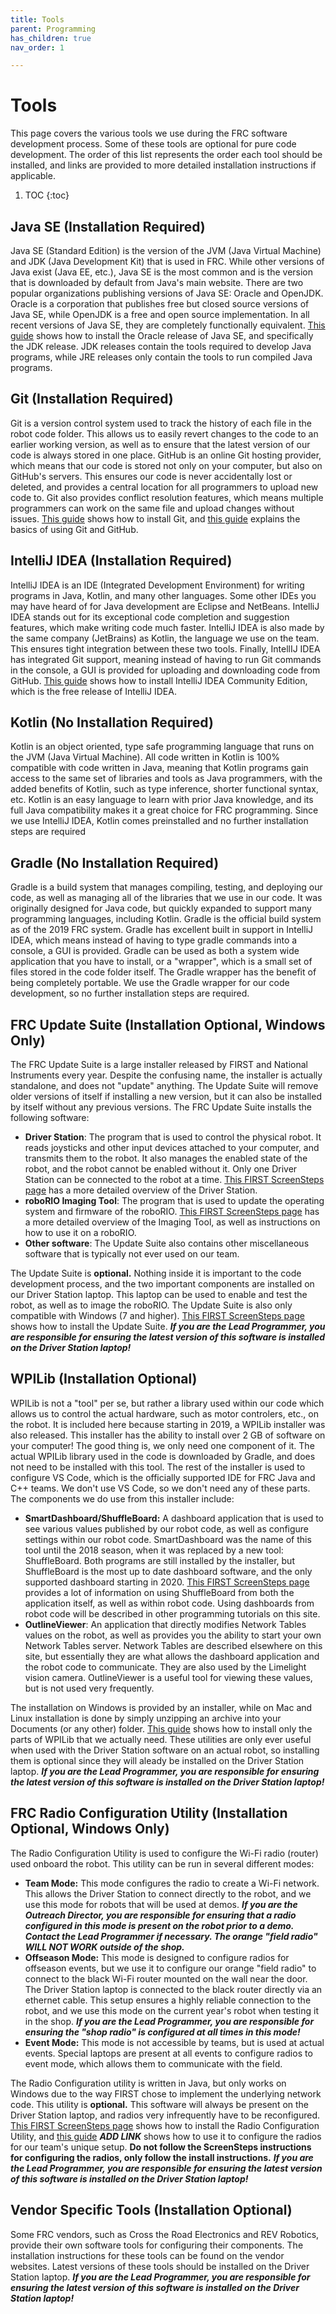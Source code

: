 ```yaml
---
title: Tools
parent: Programming
has_children: true
nav_order: 1

---
```


# Tools

This page covers the various tools we use during the FRC software development process.  Some of these tools are optional for pure code development.  The order of this list represents the order each tool should be installed, and links are provided to more detailed installation instructions if applicable.

1. TOC
{:toc}

## Java SE (Installation Required)

Java SE (Standard Edition) is the version of the JVM (Java Virtual Machine) and JDK (Java Development Kit) that is used in FRC.  While other versions of Java exist (Java EE, etc.),  Java SE is the most common and is the version that is downloaded by default from Java's main website.  There are two popular organizations publishing versions of Java SE: Oracle and OpenJDK.  Oracle is a corporation that publishes free but closed source versions of Java SE, while OpenJDK is a free and open source implementation.  In all recent versions of Java SE, they are completely functionally equivalent.  [This guide](Installing-JDK.md) shows how to install the Oracle release of Java SE, and specifically the JDK release.  JDK releases contain the tools required to develop Java programs, while JRE releases only contain the tools to run compiled Java programs.

## Git (Installation Required)

Git is a version control system used to track the history of each file in the robot code folder.  This allows us to easily revert changes to the code to an earlier working version, as well as to ensure that the latest version of our code is always stored in one place.  GitHub is an online Git hosting provider, which means that our code is stored not only on your computer, but also on GitHub's servers.  This ensures our code is never accidentally lost or deleted, and provides a central location for all programmers to upload new code to.  Git also provides conflict resolution features, which means multiple programmers can work on the same file and upload changes without issues.  [This guide](Installing-Git.md) shows how to install Git, and [this guide](Using-Git.md) explains the basics of using Git and GitHub.

## IntelliJ IDEA (Installation Required)

IntelliJ IDEA is an IDE (Integrated Development Environment) for writing programs in Java, Kotlin, and many other languages.  Some other IDEs you may have heard of for Java development are Eclipse and NetBeans.  IntelliJ IDEA stands out for its exceptional code completion and suggestion features, which make writing code much faster.  IntelliJ IDEA is also made by the same company (JetBrains) as Kotlin, the language we use on the team.  This ensures tight integration between these two tools.  Finally, IntellIJ IDEA has integrated Git support, meaning instead of having to run Git commands in the console, a GUI is provided for uploading and downloading code from GitHub.  [This guide](Installing-IDEA.md) shows how to install IntelliJ IDEA Community Edition, which is the free release of IntelliJ IDEA.

## Kotlin (No Installation Required)

Kotlin is an object oriented, type safe programming language that runs on the JVM (Java Virtual Machine).  All code written in Kotlin is 100% compatible with code written in Java, meaning that Kotlin programs gain access to the same set of libraries and tools as Java programmers, with the added benefits of Kotlin, such as type inference, shorter functional syntax, etc.  Kotlin is an easy language to learn with prior Java knowledge, and its full Java compatibility makes it a great choice for FRC programming.  Since we use IntelliJ IDEA, Kotlin comes preinstalled and no further installation steps are required

## Gradle (No Installation Required)

Gradle is a build system that manages compiling, testing, and deploying our code, as well as managing all of the libraries that we use in our code.  It was originally designed for Java code, but quickly expanded to support many programming languages, including Kotlin.  Gradle is the official build system as of the 2019 FRC system.  Gradle has excellent built in support in IntelliJ IDEA, which means instead of having to type gradle commands into a console, a GUI is provided.  Gradle can be used as both a system wide application that you have to install, or a "wrapper", which is a small set of files stored in the code folder itself.  The Gradle wrapper has the benefit of being completely portable.  We use the Gradle wrapper for our code development, so no further installation steps are required.

## FRC Update Suite (Installation Optional, Windows Only)

The FRC Update Suite is a large installer released by FIRST and National Instruments every year.  Despite the confusing name, the installer is actually standalone, and does not "update" anything.  The Update Suite will remove older versions of itself if installing a new version, but it can also be installed by itself without any previous versions.  The FRC Update Suite installs the following software:

* **Driver Station**: The program that is used to control the physical robot.  It reads joysticks and other input devices attached to your computer, and transmits them to the robot.  It also manages the enabled state of the robot, and the robot cannot be enabled without it.  Only one Driver Station can be connected to the robot at a time.  [This FIRST ScreenSteps page](https://wpilib.screenstepslive.com/s/currentCS/m/driver_station/l/144976-frc-driver-station-powered-by-ni-labview) has a more detailed overview of the Driver Station.
* **roboRIO Imaging Tool**: The program that is used to update the operating system and firmware of the roboRIO.  [This FIRST ScreenSteps page](https://wpilib.screenstepslive.com/s/currentCS/m/getting_started/l/1009233-imaging-your-roborio) has a more detailed overview of the Imaging Tool, as well as instructions on how to use it on a roboRIO.
* **Other software**: The Update Suite also contains other miscellaneous software that is typically not ever used on our team.

The Update Suite is **optional.**  Nothing inside it is important to the code development process, and the two important components are installed on our Driver Station laptop.  This laptop can be used to enable and test the robot, as well as to image the roboRIO.  The Update Suite is also only compatible with Windows (7 and higher).  [This FIRST ScreenSteps page](https://wpilib.screenstepslive.com/s/currentCS/m/cpp/l/1027499-installing-the-frc-update-suite-all-languages) shows how to install the Update Suite.  ***If you are the Lead Programmer, you are responsible for ensuring the latest version of this software is installed on the Driver Station laptop!***

## WPILib (Installation Optional)

WPILib is not a "tool" per se, but rather a library used within our code which allows us to control the actual hardware, such as motor controlers, etc., on the robot.  It is included here because starting in 2019, a WPILib installer was also released.  This installer has the ability to install over 2 GB of software on your computer!  The good thing is, we only need one component of it.  The actual WPILib library used in the code is downloaded by Gradle, and does not need to be installed with this tool.  The rest of the installer is used to configure VS Code, which is the officially supported IDE for FRC Java and C++ teams.  We don't use VS Code, so we don't need any of these parts.  The components we do use from this installer include:

* **SmartDashboard/ShuffleBoard:** A dashboard application that is used to see various values published by our robot code, as well as configure settings within our robot code.  SmartDashboard was the name of this tool until the 2018 season, when it was replaced by a new tool: ShuffleBoard.  Both programs are still installed by the installer, but ShuffleBoard is the most up to date dashboard software, and the only supported dashboard starting in 2020.  [This FIRST ScreenSteps page](https://wpilib.screenstepslive.com/s/currentCS/m/shuffleboard) provides a lot of information on using ShuffleBoard from both the application itself, as well as within robot code.  Using dashboards from robot code will be described in other programming tutorials on this site.
* **OutlineViewer**: An application that directly modifies Network Tables values on the robot, as well as provides you the ability to start your own Network Tables server.  Network Tables are described elsewhere on this site, but essentially they are what allows the dashboard application and the robot code to communicate.  They are also used by the Limelight vision camera.  OutlineViewer is a useful tool for viewing these values, but is not used very frequently.

The installation on Windows is provided by an installer, while on Mac and Linux installation is done by simply unzipping an archive into your Documents (or any other) folder.  [This guide](Installing-wpilib-no-vscode.md) shows how to install only the parts of WPILib that we actually need.  These utilities are only ever useful when used with the Driver Station software on an actual robot, so installing them is optional since they will aleady be installed on the Driver Station laptop.  ***If you are the Lead Programmer, you are responsible for ensuring the latest version of this software is installed on the Driver Station laptop!***

## FRC Radio Configuration Utility (Installation Optional, Windows Only)

The Radio Configuration Utility is used to configure the Wi-Fi radio (router) used onboard the robot.  This utility can be run in several different modes:

* **Team Mode:** This mode configures the radio to create a Wi-Fi network.  This allows the Driver Station to connect directly to the robot, and we use this mode for robots that will be used at demos.  ***If you are the Outreach Director, you are responsible for ensuring that a radio configured in this mode is present on the robot prior to a demo.  Contact the Lead Programmer if necessary.  The orange "field radio" WILL NOT WORK outside of the shop.***
* **Offseason Mode:** This mode is designed to configure radios for offseason events, but we use it to configure our orange "field radio" to connect to the black Wi-Fi router mounted on the wall near the door.  The Driver Station laptop is connected to the black router directly via an ethernet cable.  This setup ensures a highly reliable connection to the robot, and we use this mode on the current year's robot when testing it in the shop.  ***If you are the Lead Programmer, you are responsible for ensuring the "shop radio" is configured at all times in this mode!***
* **Event Mode:** This mode is not accessible by teams, but is used at actual events.  Special laptops are present at all events to configure radios to event mode, which allows them to communicate with the field.

The Radio Configuration utility is written in Java, but only works on Windows due to the way FIRST chose to implement the underlying network code.  This utility is **optional.**  This software will always be present on the Driver Station laptop, and radios very infrequently have to be reconfigured.  [This FIRST ScreenSteps page](https://wpilib.screenstepslive.com/s/currentCS/m/getting_started/l/144986-programming-your-radio) shows how to install the Radio Configuration Utility, and [this guide]() ***ADD LINK*** shows how to use it to configure the radios for our team's unique setup.  **Do not follow the ScreenSteps instructions for configuring the radios, only follow the install instructions.**  ***If you are the Lead Programmer, you are responsible for ensuring the latest version of this software is installed on the Driver Station laptop!***

## Vendor Specific Tools (Installation Optional)

Some FRC vendors, such as Cross the Road Electronics and REV Robotics, provide their own software tools for configuring their components.  The installation instructions for these tools can be found on the vendor websites.  Latest versions of these tools should be installed on the Driver Station laptop.  ***If you are the Lead Programmer, you are responsible for ensuring the latest version of this software is installed on the Driver Station laptop!***